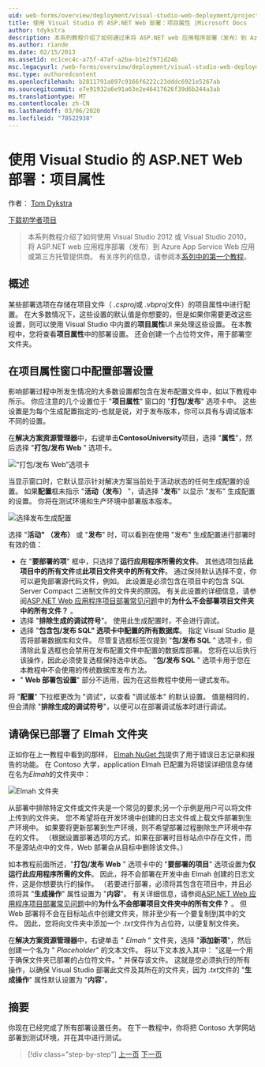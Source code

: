 ```yaml
---
uid: web-forms/overview/deployment/visual-studio-web-deployment/project-properties
title: 使用 Visual Studio 的 ASP.NET Web 部署：项目属性 |Microsoft Docs
author: tdykstra
description: 本系列教程介绍了如何通过来将 ASP.NET web 应用程序部署（发布）到 Azure App Service Web 应用或第三方托管提供程序。
ms.author: riande
ms.date: 02/15/2013
ms.assetid: ec1cec4c-a75f-47af-a2ba-b1e2f971d24b
msc.legacyurl: /web-forms/overview/deployment/visual-studio-web-deployment/project-properties
msc.type: authoredcontent
ms.openlocfilehash: b2811791a897c9166f6222c23dddc6921e5267ab
ms.sourcegitcommit: e7e91932a6e91a63e2e46417626f39d6b244a3ab
ms.translationtype: MT
ms.contentlocale: zh-CN
ms.lasthandoff: 03/06/2020
ms.locfileid: "78522938"
---
```

# <a name="aspnet-web-deployment-using-visual-studio-project-properties"></a>使用 Visual Studio 的 ASP.NET Web 部署：项目属性

作者： [Tom Dykstra](https://github.com/tdykstra)

[下载初学者项目](https://go.microsoft.com/fwlink/p/?LinkId=282627)

> 本系列教程介绍了如何使用 Visual Studio 2012 或 Visual Studio 2010，将 ASP.NET web 应用程序部署（发布）到 Azure App Service Web 应用或第三方托管提供商。 有关序列的信息，请参阅本[系列中的第一个教程](introduction.md)。

## <a name="overview"></a>概述

某些部署选项在存储在项目文件（ *.csproj*或 *.vbproj*文件）的项目属性中进行配置。 在大多数情况下，这些设置的默认值是你想要的，但是如果你需要更改这些设置，则可以使用 Visual Studio 中内置的**项目属性**UI 来处理这些设置。 在本教程中，您将查看**项目属性**中的部署设置。 还会创建一个占位符文件，用于部署空文件夹。

## <a name="configure-deployment-settings-in-the-project-properties-window"></a>在项目属性窗口中配置部署设置

影响部署过程中所发生情况的大多数设置都包含在发布配置文件中，如以下教程中所示。 你应注意的几个设置位于 "**项目属性**" 窗口的 "**打包/发布**" 选项卡中。 这些设置是为每个生成配置指定的-也就是说，对于发布版本，你可以具有与调试版本不同的设置。

在**解决方案资源管理器**中，右键单击**ContosoUniversity**项目，选择 "**属性**"，然后选择 "**打包/发布 Web** " 选项卡。

![“打包/发布 Web”选项卡](project-properties/_static/image1.png)

当显示窗口时，它默认显示针对解决方案当前处于活动状态的任何生成配置的设置。 如果**配置**框未指示 "**活动（发布）** "，请选择 "**发布**" 以显示 "发布" 生成配置的设置。 你将在测试环境和生产环境中部署版本版本。

![选择发布生成配置](project-properties/_static/image2.png)

选择 "**活动" （发布）** 或 "**发布**" 时，可以看到在使用 "发布" 生成配置进行部署时有效的值：

- 在 "**要部署的项**" 框中，只选择了**运行应用程序所需的文件**。 其他选项包括**此项目中的所有文件**或**此项目文件夹中的所有文件**。 通过保持默认选择不变，你可以避免部署源代码文件，例如。 此设置是必须包含在项目中的包含 SQL Server Compact 二进制文件的文件夹的原因。 有关此设置的详细信息，请参阅[ASP.NET Web 应用程序项目部署常见问题](https://msdn.microsoft.com/library/ee942158.aspx)中的**为什么不会部署项目文件夹中的所有文件？** 。
- 选择 "**排除生成的调试符号**"。 使用此生成配置时，不会进行调试。
- 选择 "**包含包/发布 SQL" 选项卡中配置的所有数据库**。 指定 Visual Studio 是否将部署数据库和文件。 尽管复选框标签仅提到 "**包/发布 SQL** " 选项卡，但清除此复选框也会禁用在发布配置文件中配置的数据库部署。 您将在以后执行该操作，因此必须使复选框保持选中状态。 "**包/发布 SQL** " 选项卡用于您在本教程中不会使用的传统数据库发布方法。
- " **Web 部署包设置**" 部分不适用，因为在这些教程中使用一键式发布。

将 "**配置**" 下拉框更改为 "调试"，以查看 "调试版本" 的默认设置。 值是相同的，但会清除 "**排除生成的调试符号**"，以便可以在部署调试版本时进行调试。

## <a name="make-sure-that-the-elmah-folder-gets-deployed"></a>请确保已部署了 Elmah 文件夹

正如你在上一教程中看到的那样， [Elmah NuGet 包](http://www.hanselman.com/blog/NuGetPackageOfTheWeek7ELMAHErrorLoggingModulesAndHandlersWithSQLServerCompact.aspx)提供了用于错误日志记录和报告的功能。 在 Contoso 大学，application Elmah 已配置为将错误详细信息存储在名为*Elmah*的文件夹中：

![Elmah 文件夹](project-properties/_static/image3.png)

从部署中排除特定文件或文件夹是一个常见的要求;另一个示例是用户可以将文件上传到的文件夹。 您不希望将在开发环境中创建的日志文件或上载文件部署到生产环境中。 如果要将更新部署到生产环境，则不希望部署过程删除生产环境中存在的文件。 （根据设置部署选项的方式，如果在部署时目标站点中存在文件，而不是源站点中的文件，Web 部署会从目标中删除该文件。）

如本教程前面所述，"**打包/发布 Web** " 选项卡中的 "**要部署的项目**" 选项设置为**仅运行此应用程序所需的文件**。 因此，将不会部署在开发中由 Elmah 创建的日志文件，这是你想要执行的操作。 （若要进行部署，必须将其包含在项目中，并且必须将其 "**生成操作**" 属性设置为 "**内容**"。 有关详细信息，请参阅[ASP.NET Web 应用程序项目部署常见问题](https://msdn.microsoft.com/library/ee942158.aspx)中的**为什么不会部署项目文件夹中的所有文件？** 。 但 Web 部署将不会在目标站点中创建文件夹，除非至少有一个要复制到其中的文件。 因此，您将向文件夹中添加一个 *.txt*文件作为占位符，以便复制文件夹。

在**解决方案资源管理器**中，右键单击 " *Elmah* " 文件夹，选择 "**添加新项**"，然后创建一个名为 " *Placeholder*" 的文本文件。 将以下文本放入其中： "这是一个用于确保文件夹已部署的占位符文件。" 并保存该文件。 这就是您必须执行的所有操作，以确保 Visual Studio 部署此文件及其所在的文件夹，因为 *.txt*文件的 "**生成操作**" 属性默认设置为 "**内容**"。

## <a name="summary"></a>摘要

你现在已经完成了所有部署设置任务。 在下一教程中，你将把 Contoso 大学网站部署到测试环境，并在其中进行测试。

> [!div class="step-by-step"]
> [上一页](web-config-transformations.md)
> [下一页](deploying-to-iis.md)
